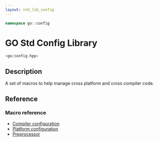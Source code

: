 ```yaml
---
layout: std_lib_config
---
```


```c++
namespace go::config
```

# GO Std Config Library

```c++
<go/config.hpp>
```

## Description

A set of macros to help manage cross platform and cross compiler
code.

## Reference

### Macro reference

* [Compiler configuration](./macro_compiler_configuration.html)
* [Platform configuration](./macro_platform_configuration.html)
* [Preprocessor](./macro_preprocessor.html)
